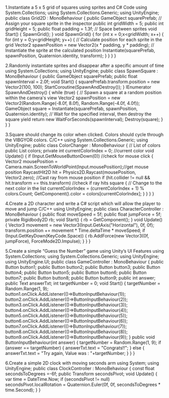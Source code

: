 1.Instantiate a 5 x 5 grid of squares using sprites and C# Code
using System.Collections;
 using System.Collections.Generic;
 using UnityEngine;
 public class Grid2D : MonoBehaviour
 {
 public GameObject squarePrefab; // Assign your square sprite in the
 inspector
 public int gridWidth = 5;
 public int gridHeight = 5;
 public float padding = 1.3f; // Space between sprites
 void Start()
 {
 SpawnGrid();
 }
 void SpawnGrid()
 {
 for (int x = 0;x<gridWidth; x++)
 {
for (int y = 0;y<gridHeight; y++)
 {
 // Calculate position for each sprite in the grid
 Vector2 spawnPosition = new Vector2(x * padding, y * padding);
 // Instantiate the sprite at the calculated position
 Instantiate(squarePrefab, spawnPosition, Quaternion.identity,
 transform);
 }
 }
 }
 }







2.Randomly instantiate sprites and disappear after a specific
 amount of time
using System.Collections;
 using UnityEngine;
 public class SpawnSquare : MonoBehaviour
 {
 public GameObject squarePrefab;
 public float spawnInterval = 2.0f;
 void Start()
 {
 squarePrefab.transform.position = new Vector2(100, 100);
 StartCoroutine(SpawnAndDestroy());
 }
 IEnumerator SpawnAndDestroy()
 {
 while (true)
 {
 // Spawn a square at a random position within the camera's view
 Vector2 spawnPosition = new Vector2(Random.Range(-8.0f, 8.0f),
 Random.Range(-4.0f, 4.0f));
 GameObject square = Instantiate(squarePrefab, spawnPosition,
 Quaternion.identity);
// Wait for the specified interval, then destroy the square
 yield return new WaitForSeconds(spawnInterval);
 Destroy(square);
 }
 }
 }









3.Square should change its color when clicked. Colors should cycle through the VIBGYOR colors.
C/C++
 using System.Collections.Generic;
 using UnityEngine;
 public class ColorChanger : MonoBehaviour
 {
 // List of colors
 public List<Color> colors;
 private int currentColorIndex = 0; //current color
 void Update()
 {
 if (Input.GetMouseButtonDown(0)) //check for mouse click
 {
Vector2 mousePosition =
 Camera.main.ScreenToWorldPoint(Input.mousePosition);//get mouse position
 RaycastHit2D hit = Physics2D.Raycast(mousePosition, Vector2.zero); //Cast
 ray from mouse position
 if (hit.collider != null && hit.transform == this.transform) //check if ray
 hits square
 {
 // Change to the next color in the list
 currentColorIndex = (currentColorIndex + 1) % colors.Count;
 GetComponent<SpriteRenderer>().color = colors[currentColorIndex];
 }
 }
 }
 }







4.Create a 2D character and write a C# script which will allow
 the player to move and jump
C/C++
using UnityEngine;
public class CharacterController : MonoBehaviour
 {
 public float moveSpeed = 5f;
 public float jumpForce = 5f;
 private Rigidbody2D rb;
 void Start()
 {
 rb = GetComponent<Rigidbody2D>();
 }
 void Update()
 {
 Vector3 movement = new Vector3(Input.GetAxis("Horizontal"), 0f, 0f);
 transform.position += movement * Time.deltaTime * moveSpeed;
 if (Input.GetKeyDown(KeyCode.Space))
 {
 rb.AddForce(new Vector3(0f, jumpForce), ForceMode2D.Impulse);
 }
 }
 }














5.Create a simple “Guess the Number” game using Unity’s UI
 Features
using System.Collections;
 using System.Collections.Generic;
 using UnityEngine;
 using UnityEngine.UI;
 public class GameController : MonoBehaviour
 {
 public Button button1;
 public Button button2;
 public Button button3;
 public Button button4;
 public Button button5;
 public Button button6;
 public Button button7;
public Button button8;
 public Button button9;
 public int answer;
 public Text answerTxt;
 int targetNumber = 0;
 void Start()
 {
 targetNumber = Random.Range(1, 9);
 button1.onClick.AddListener(()=>ButtonInputBehaviour(1));
 button2.onClick.AddListener(()=>ButtonInputBehaviour(2));
 button3.onClick.AddListener(()=>ButtonInputBehaviour(3));
 button4.onClick.AddListener(()=>ButtonInputBehaviour(4));
 button5.onClick.AddListener(()=>ButtonInputBehaviour(5));
 button6.onClick.AddListener(()=>ButtonInputBehaviour(6));
 button7.onClick.AddListener(()=>ButtonInputBehaviour(7));
 button8.onClick.AddListener(()=>ButtonInputBehaviour(8));
 button9.onClick.AddListener(()=>ButtonInputBehaviour(9));
 }
 public void ButtonInputBehaviour(int answer)
 {
 targetNumber = Random.Range(1, 9);
 if (answer == targetNumber)
 {
 answerTxt.text = "Congrats!!";
 }
 else
 {
 answerTxt.text = "Try again, Value was : "+targetNumber;
 }
 }
 }

6.Create a simple 2D clock with moving seconds arm
using System;
 using UnityEngine;
 public class ClockController : MonoBehaviour
 {
 const float secondsToDegrees =-6f;
 public Transform secondsPivot;
 void Update()
 {
 var time = DateTime.Now;
 if (secondsPivot != null)
 secondsPivot.localRotation = Quaternion.Euler(0f, 0f, secondsToDegrees *
 time.Second);
 }
 }
